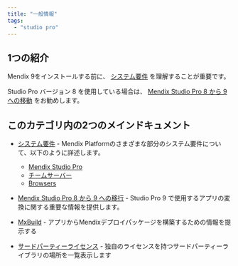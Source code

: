 ```yaml
---
title: "一般情報"
tags:
  - "studio pro"
---
```


## 1つの紹介

Mendix 9をインストールする前に、 [システム要件](system-requirements) を理解することが重要です。

Studio Pro バージョン 8 を使用している場合は、 [Mendix Studio Pro 8 から 9 への移動](moving-from-8-to-9) をお勧めします。

## このカテゴリ内の2つのメインドキュメント

* [システム要件](system-requirements) - Mendix Platformのさまざまな部分のシステム要件について、以下のように詳述します。

    * [Mendix Studio Pro](system-requirements#sp)
    * [チームサーバー](system-requirements#ts)
    * [Browsers](system-requirements#browsers)

* [Mendix Studio Pro 8 から 9 への移行](moving-from-8-to-9) - Studio Pro 9 で使用するアプリの変換に関する重要な情報を提供します。
* [MxBuild](mxbuild) - アプリからMendixデプロイパッケージを構築するための情報を提示する
* [サードパーティーライセンス](third-party-licenses) - 独自のライセンスを持つサードパーティーライブラリの場所を一覧表示します
